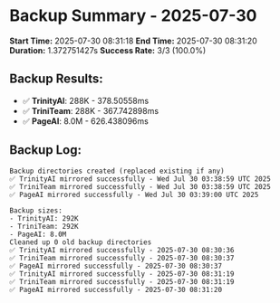 # Backup Summary - 2025-07-30

**Start Time:** 2025-07-30 08:31:18
**End Time:** 2025-07-30 08:31:20
**Duration:** 1.372751427s
**Success Rate:** 3/3 (100.0%)

## Backup Results:
- ✅ **TrinityAI**: 288K - 378.50558ms
- ✅ **TriniTeam**: 288K - 367.742898ms
- ✅ **PageAI**: 8.0M - 626.438096ms

## Backup Log:
```
Backup directories created (replaced existing if any)
✅ TrinityAI mirrored successfully - Wed Jul 30 03:38:59 UTC 2025
✅ TriniTeam mirrored successfully - Wed Jul 30 03:38:59 UTC 2025
✅ PageAI mirrored successfully - Wed Jul 30 03:39:00 UTC 2025

Backup sizes:
- TrinityAI: 292K
- TriniTeam: 292K
- PageAI: 8.0M
Cleaned up 0 old backup directories
✅ TrinityAI mirrored successfully - 2025-07-30 08:30:36
✅ TriniTeam mirrored successfully - 2025-07-30 08:30:37
✅ PageAI mirrored successfully - 2025-07-30 08:30:37
✅ TrinityAI mirrored successfully - 2025-07-30 08:31:19
✅ TriniTeam mirrored successfully - 2025-07-30 08:31:19
✅ PageAI mirrored successfully - 2025-07-30 08:31:20

```
